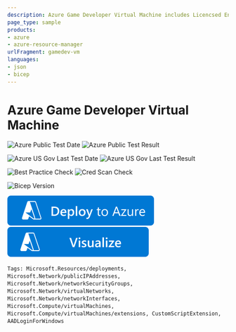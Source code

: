 ```yaml
---
description: Azure Game Developer Virtual Machine includes Licencsed Engines like Unreal.
page_type: sample
products:
- azure
- azure-resource-manager
urlFragment: gamedev-vm
languages:
- json
- bicep
---
```

# Azure Game Developer Virtual Machine

![Azure Public Test Date](https://azurequickstartsservice.blob.core.windows.net/badges/application-workloads/azure-gamedev/gamedev-vm/PublicLastTestDate.svg)
![Azure Public Test Result](https://azurequickstartsservice.blob.core.windows.net/badges/application-workloads/azure-gamedev/gamedev-vm/PublicDeployment.svg)

![Azure US Gov Last Test Date](https://azurequickstartsservice.blob.core.windows.net/badges/application-workloads/azure-gamedev/gamedev-vm/FairfaxLastTestDate.svg)
![Azure US Gov Last Test Result](https://azurequickstartsservice.blob.core.windows.net/badges/application-workloads/azure-gamedev/gamedev-vm/FairfaxDeployment.svg)

![Best Practice Check](https://azurequickstartsservice.blob.core.windows.net/badges/application-workloads/azure-gamedev/gamedev-vm/BestPracticeResult.svg)
![Cred Scan Check](https://azurequickstartsservice.blob.core.windows.net/badges/application-workloads/azure-gamedev/gamedev-vm/CredScanResult.svg)

![Bicep Version](https://azurequickstartsservice.blob.core.windows.net/badges/application-workloads/azure-gamedev/gamedev-vm/BicepVersion.svg)

[![Deploy To Azure](https://raw.githubusercontent.com/Azure/azure-quickstart-templates/master/1-CONTRIBUTION-GUIDE/images/deploytoazure.svg?sanitize=true)](https://portal.azure.com/#create/Microsoft.Template/uri/https%3A%2F%2Fraw.githubusercontent.com%2FAzure%2Fazure-quickstart-templates%2Fmaster%2Fapplication-workloads%2Fazure-gamedev%2Fgamedev-vm%2Fazuredeploy.json)
[![Visualize](https://raw.githubusercontent.com/Azure/azure-quickstart-templates/master/1-CONTRIBUTION-GUIDE/images/visualizebutton.svg?sanitize=true)](http://armviz.io/#/?load=https%3A%2F%2Fraw.githubusercontent.com%2FAzure%2Fazure-quickstart-templates%2Fmaster%2Fapplication-workloads%2Fazure-gamedev%2Fgamedev-vm%2Fazuredeploy.json)

`Tags: Microsoft.Resources/deployments, Microsoft.Network/publicIPAddresses, Microsoft.Network/networkSecurityGroups, Microsoft.Network/virtualNetworks, Microsoft.Network/networkInterfaces, Microsoft.Compute/virtualMachines, Microsoft.Compute/virtualMachines/extensions, CustomScriptExtension, AADLoginForWindows`
